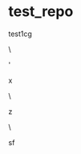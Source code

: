# test_repo
test1cg

















\















'



































x












\




z





\
































sf




















































































